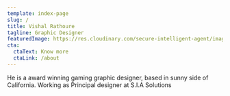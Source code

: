 ```yaml
---
template: index-page
slug: /
title: Vishal Rathoure
tagline: Graphic Designer
featuredImage: https://res.cloudinary.com/secure-intelligent-agent/image/upload/v1623741247/S.I.A%20%27s%20Web%20apps%20Image%20---%20Landing%20and%20Home/2_w14haj.jpg
cta:
  ctaText: Know more
  ctaLink: /about
---
```

He is a award winning gaming graphic designer, based in sunny side of California. Working as Principal designer at S.I.A Solutions